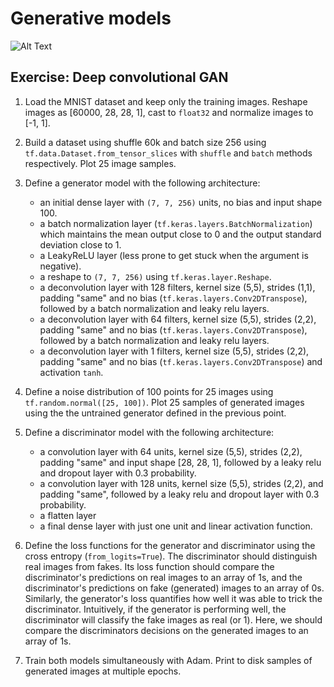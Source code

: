 # Generative models
![Alt Text](images/movie.gif)
## Exercise: Deep convolutional GAN

1. Load the MNIST dataset and keep only the training images. Reshape images as
   [60000, 28, 28, 1], cast to `float32` and normalize images to [-1, 1].

2. Build a dataset using shuffle 60k and batch size 256 using
   `tf.data.Dataset.from_tensor_slices` with `shuffle` and `batch` methods
   respectively. Plot 25 image samples.

3. Define a generator model with the following architecture:
   - an initial dense layer with `(7, 7, 256)` units, no bias and input shape 100.
   - a batch normalization layer (`tf.keras.layers.BatchNormalization`) which
     maintains the mean output close to 0 and the output standard deviation
     close to 1.
   - a LeakyReLU layer (less prone to get stuck when the argument is negative).
   - a reshape to `(7, 7, 256)` using `tf.keras.layer.Reshape`.
   - a deconvolution layer with 128 filters, kernel size (5,5), strides (1,1),
     padding "same" and no bias (`tf.keras.layers.Conv2DTranspose`), followed by a batch normalization and leaky relu layers.
   - a deconvolution layer with 64 filters, kernel size (5,5), strides (2,2),
     padding "same" and no bias (`tf.keras.layers.Conv2DTranspose`), followed by a batch normalization and leaky relu layers.
   - a deconvolution layer with 1 filters, kernel size (5,5), strides (2,2),
     padding "same" and no bias (`tf.keras.layers.Conv2DTranspose`) and activation `tanh`.

4. Define a noise distribution of 100 points for 25 images using
   `tf.random.normal([25, 100])`. Plot 25 samples of generated images using the
   the untrained generator defined in the previous point.

5. Define a discriminator model with the following architecture:
   - a convolution layer with 64 units, kernel size (5,5), strides (2,2),
     padding "same" and input shape [28, 28, 1], followed by a leaky relu and
     dropout layer with 0.3 probability.
   - a convolution layer with 128 units, kernel size (5,5), strides (2,2), and
     padding "same", followed by a leaky relu and dropout layer with 0.3
     probability.
   - a flatten layer
   - a final dense layer with just one unit and linear activation function.

6. Define the loss functions for the generator and discriminator using the cross
   entropy (`from_logits=True`). The discriminator should distinguish real
   images from fakes. Its loss function should compare the discriminator's
   predictions on real images to an array of 1s, and the discriminator's
   predictions on fake (generated) images to an array of 0s. Similarly, the
   generator's loss quantifies how well it was able to trick the discriminator.
   Intuitively, if the generator is performing well, the discriminator will
   classify the fake images as real (or 1). Here, we should compare the
   discriminators decisions on the generated images to an array of 1s.

7. Train both models simultaneously with Adam. Print to disk samples of
   generated images at multiple epochs.




